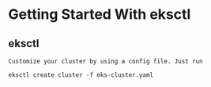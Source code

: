 # Getting Started With eksctl

## eksctl

```
Customize your cluster by using a config file. Just run

eksctl create cluster -f eks-cluster.yaml
```
